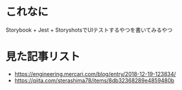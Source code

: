 # これなに

Storybook + Jest + StoryshotsでUIテストするやつを書いてみるやつ

# 見た記事リスト

- https://engineering.mercari.com/blog/entry/2018-12-19-123834/
- https://qiita.com/sterashima78/items/8db32368289e4859480b